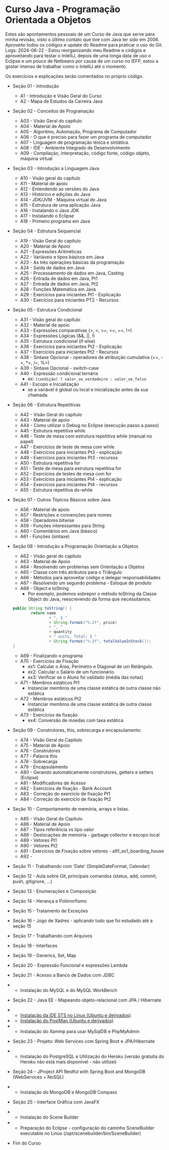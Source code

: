 # Curso Java - Programação Orientada a Objetos

 Estes são apontamentos pessoais de um Curso de Java que serve para minha revisão, visto o último contato que tive com Java ter sido em 2006. Aproveito todos os códigos e update do Readme para praticar o uso do Git.
 Logs:
 2024-06-22 - Estou reorganizando meu Readme e códigos e aproveitando para testar o IntelliJ, depois de uma longa data de uso o Eclipse e um pouco de Netbeans por causa de um curso no IEFP, estou a gostar imenso de trabalhar como o IntelliJ até o momento.

 Os exercícios e explicações serão comentados no próprio código.

 - Seção 01 - Introdução
    - A1 - Introdução e Visão Geral do Curso
    - A2 - Mapa de Estudos da Carreira Java

- Seção 02 - Conceitos de Programação
    - A03 - Visão Geral do capítulo
    - A04 - Material de Apoio
    - A05 - Algoritmo, Automação, Programa de Computador
    - A06 - O que é preciso para fazer um programa de computador
    - A07 - Linguagem de programação léxica e sintática.
    - A08 - IDE - Ambiente Integrado de Desenvolvimento
    - A09 - Compilação, interpretação, código fonte, código objeto, máquina virtual

- Seção 03 - Introdução a Linguagem Java
    - A10 - Visão geral do capítulo
    - A11 - Material de apoio
    - A12 - Entendendo as versões do Java
    - A13 - Histórico e edições do Java
    - A14 - JDK/JVM - Máquina virtual do Java
    - A15 - Estrutura de uma aplicação Java
    - A16 - Instalando o Java JDK 
    - A17 - Instalando o Eclipse
    - A18 - Primeiro programa em Java

- Seção 04 - Estrutura Sequencial
    - A19 - Visão Geral do capítulo
    - A20 - Material de Apoio
    - A21 - Expressões Aritméticas
    - A22 - Variáveis e tipos básicos em Java
    - A23 - As três operações básicas da programação
    - A24 - Saída de dados em Java
    - A25 - Processamento de dados em Java, Casting
    - A26 - Entrada de dados em Java, Pt1
    - A27 - Entrada de dados em Java, Pt2
    - A28 - Funções Matemática em Java
    - A29 - Exercícios para iniciantes Pt1 - Explicação
    - A30 - Execícios para iniciantes PT2 - Recursos

- Seção 05 - Estrutura Condicional
    - A31 - Visão geral do capítulo
    - A32 - Material de apoio
    - A33 - Expressões comparativas (>, <, >=, <=, ==, !=)
    - A34 - Expressões Lógicas (&&, ||, !)
    - A35 - Estrutura condicional (if-else)
    - A36 - Exercícios para iniciantes Pt2 - Explicação
    - A37 - Exercícios para iniciantes Pt2 - Recursos
    - A38 - Sintaxe Opcional - operadores de atribuição cumulativa (+=, -=, *=, /=, %=)
    - A39 - Sintaxe Opcional - switch-case
    - A40 - Expressão condicional ternária
        - ex: `(condição) ? valor_se_verdadeiro : valor_se_falso`
    - A41 - Escopo e Inicialização
        - se a variável é global ou local e inicialização antes da sua chamada.

- Seção 06 - Estrutura Repetitivas
    - A42 - Visão Geral do capítulo
    - A43 - Material de apoio
    - A44 - Como utilizar o Debug no Eclipse (execução passo a passo)
    - A45 - Estrutura repetitiva while
    - A46 - Teste de mesa com estrutura repetitiva while (manual no papel)
    - A47 - Exercícios de teste de mesa com while
    - A48 - Exercícios para iniciantes Pt3 - explicação
    - A49 - Exercícios para iniciantes Pt3 - recursos
    - A50 - Estrutura repetitiva for
    - A51 - Teste de mesa para estrutura repetitiva for
    - A52 - Exercícios de testes de mesa com for
    - A53 - Exercícios para iniciantes Pt4 - explicação
    - A54 - Exercícios para iniciantes Pt4 - recursos
    - A55 - Estrutura repetitiva do-while

- Seção 07 - Outros Tópicos Básicos sobre Java
    - A56 - Material de apoio
    - A57 - Restrições e convenções para nomes
    - A58 - Operadores bitwise
    - A59 - Funções interessantes para String
    - A60 - Comentários em Java (básico)
    - A61 - Funções (sintaxe)

- Seção 08 - Introdução a Programação Orientação a Objetos
    - A62 - Visão geral do capítulo
    - A63 - Material de Apoio
    - A64 - Resolvendo um problemas sem Orientação a Objetos
    - A65 - Classe com três atributos para o Triângulo
    - A66 - Métodos para aproveitar código e delegar responsabilidades
    - A67 - Resolvendo um segundo problema - Estoque de produto
    - A68 - Object e toString
        - Por exemplo, podemos sobrepor o método toString da Classe Object do Java, reescrevendo da forma que necessitamos:
    ``` .java
    public String toString() {
            return name
                    + ", $ "
                    + String.format("%.2f", price)
                    + ", "
                    + quantity
                    + " units, Total: $ "
                    + String.format("%.2f", totalValueInStock());
    }
    ```
    - A69 - Finalizando o programa
    - A70 - Exercícios de Fixação
        - ex1: Calcular o Área, Perímetro e Diagonal de um Retângulo.
        - ex2: Calcular o Salário de um funcionário.
        - ex3: Verificar se o Aluno foi validado (média das notas)
    - A71 - Membros estáticos Pt1
        - Instanciar membros de uma classe estática de outra classe não estática
    - A72 - Membros estáticos Pt2
        - Instanciar membros de uma classe estática de outra classe estática
    - A73 - Exercícios de fixação        
        - ex4: Conversão de moedas com taxa estática

- Seção 09 - Construtores, this, sobrecarga e encapsulamento.
    - A74 - Visão Geral do Capítulo
    - A75 - Material de Apoio
    - A76 - Construtores
    - A77 - Palavra this
    - A78 - Sobrecarga
    - A79 - Encapsulamento
    - A80 - Gerando automaticamente construtores, getters e setters (Eclipse)
    - A81 - Modificadores de Acesso
    - A82 - Exercícios de fixação - Bank Account
    - A83 - Correção do exercício de fixação Pt1
    - A84 - Correção do exercício de fixação Pt2

- Seção 10 - Comportamento de memória, arrays e listas.
    - A85 - Visão Geral do Capítulo
    - A86 - Material de Apoio
    - A87 - Tipos referência vs tipo valor
    - A88 - Deslocações de memória - garbage collector e escopo local
    - A89 - Vetores Pt1
    - A90 - Vetores Pt2
    - A91 - Exercícios de Fixação sobre vetores - a91_ex1_boarding_house
    - A92 - 


 - Seção 11 - Trabalhando com 'Date' (SimpleDateFormat, Calendar)
 - Seção 12 - Aula sobre Git, principais comandos (status, add, commit, push, gitignore, ...)
 - Seção 13 - Enumerações e Composição
 - Seção 14 - Herança e Polimorfismo
 - Seção 15 - Tratamento de Exceções
 - Seção 16 - Jogo de Xadres - aplicando tudo que foi estudado até a seção 15
 - Seção 17 - Trabalhando com Arquivos
 - Seção 18 - Interfaces
 - Seção 19 - Generics, Set, Map
 - Seção 20 - Expressão Funcional e expressões Lambda
 - Seção 21 - Acesso a Banco de Dados com JDBC
 - - Instalação do MySQL e do MySQL WorkBench
 - Seção 22 - Java EE - Mapeando objeto-relacional com JPA / Hibernate
 - - <a href="https://www.youtube.com/watch?v=gBZ9kh3r2Lg">Instalação da IDE STS no Linux (Ubuntu e derivados)<a>
 - - <a href="https://www.youtube.com/watch?v=CoEZ53Qim8E">Instalação do PostMan (Ubuntu e derivados)<a>
 - - Instalação do Xammp para usar MySqlDB e PhpMyAdmin
 - Seção 23 - Projeto: Web Services com Spring Boot e JPA/Hibernate
 - - Instalação do PostgreSQL e Utilização do Heroku (versão gratuita do Heroku não está mais disponível - não utilizei)
 - Seção 24 - JProject API Restful with Spring Boot and MongoDB (WebServices + NoSQL)
 - - Instalação do MongoDB e MongoDB Compass
 - Seção 25 - Interface Gráfica com JavaFX
 - - Instalação do Scene Builder
 - - Preparação do Eclipse - configuração do caminho SceneBuilder executable no Linux (/opt/scenebuilder/bin/SceneBuilder)
 - Fim do Curso

 
